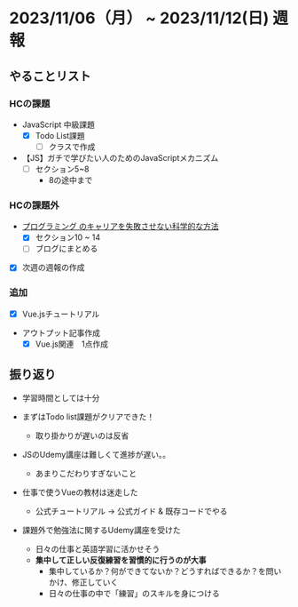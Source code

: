 # 2023/11/06（月） ~ 2023/11/12(日) 週報

## やることリスト

### HCの課題

- JavaScript 中級課題
  - [x] Todo List課題
    - [ ] クラスで作成

- 【JS】ガチで学びたい人のためのJavaScriptメカニズム
  - [ ] セクション5~8
    - 8の途中まで

### HCの課題外

- [プログラミング のキャリアを失敗させない科学的な方法](https://www.udemy.com/course/careerup/)
  - [x] セクション10 ~ 14
  - [ ] ブログにまとめる

- [x] 次週の週報の作成

### 追加

- [x] Vue.jsチュートリアル

- アウトプット記事作成
  - [x] Vue.js関連　1点作成

## 振り返り

- 学習時間としては十分
- まずはTodo list課題がクリアできた！
  - 取り掛かりが遅いのは反省
- JSのUdemy講座は難しくて進捗が遅い。。
  - あまりこだわりすぎないこと

- 仕事で使うVueの教材は迷走した
  - 公式チュートリアル -> 公式ガイド & 既存コードでやる

- 課題外で勉強法に関するUdemy講座を受けた
  - 日々の仕事と英語学習に活かせそう
  - **集中して正しい反復練習を習慣的に行うのが大事**
    - 集中しているか？何ができてないか？どうすればできるか？を問いかけ、修正していく
    - 日々の仕事の中で「練習」のスキルを身につける